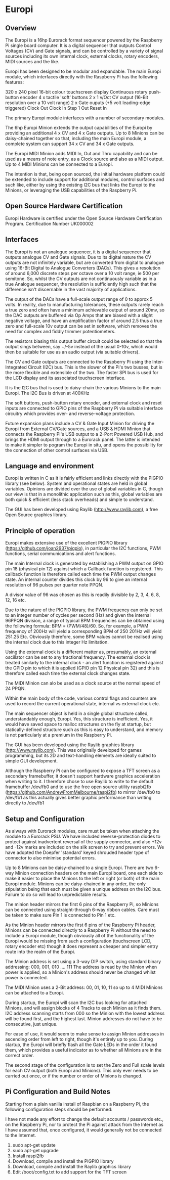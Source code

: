 ﻿# Europi

## Overview

The Europi is a 16hp Eurorack format sequencer powered by the Raspberry Pi single board computer. It is a digital sequencer that outputs Control Voltages (CV) and Gate signals, and can be controlled by a variety of signal sources including its own internal clock, external clocks, rotary encoders, MIDI sources and the like.

Europi has been designed to be modular and expandable. The main Europi module, which interfaces directly with the Raspberry Pi has the following features:

320 x 240 pixel 16-bit colour touchscreen display
Continuous rotary push-button encoder
4 x tactile 'soft' buttons
2 x 1 v/Oct CV output (16-Bit resolution over a 10 volt range)
2 x Gate ouputs (+5 volt leading-edge triggered)
Clock Out
Clock In
Step 1 Out
Reset In

The primary Europi module interfaces with a number of secondary modules.

The 6hp Europi Minion extends the output capabilities of the Europi by providing an additional 4 x CV and 4 x Gate outputs. Up to 8 Minions can be daisy-chained together so that, including the main Europi module, a complete system can support 34 x CV and 34 x Gate outputs.

The Europi MIDI Minion adds MIDI In, Out and Thru capability and can be used as a means of note entry, as a Clock source and also as a MIDI output. Up to 4 MIDI Minions can be connected to a Europi.

The intention is that, being open sourced, the initial hardware platform could be extended to include support for additional modules, control surfaces and such like, either by using the existing I2C bus that links the Europi to the Minions, or leveraging the USB capabilities of the Raspberry Pi.

## Open Source Hardware Certification

Europi Hardware is certified under the Open Source Hardware Certification Program. Certification Number UK000002

## Interfaces

The Europi is not an analogue sequencer, it is a digital sequencer that outputs analogue CV and Gate signals. Due to its digital nature the CV outputs are not infinitely variable, but are converted from digital to analogue using 16-Bit Digital to Analogue Converters  (DACs). This gives a resolution of around 6,000 discrete steps per octave over a 10 volt range, ie 500 per semitone. So, whilst the CV outputs are not continuously variable as in a true Analogue sequencer, the resolution is sufficiently high such that the difference isn't discernable in the vast majority of applications.

The output of the DACs have a full-scale output range of 0 to approx 5 volts. In reality, due to manufacturing tolerances, these outputs rarely reach a true zero and often have a minimum achievable output of around 20mv, so the DAC outputs are buffered via Op Amps that are biased with a slight negative voltage, and have an amplification factor of around 2.5 thus a true zero and full-scale 10v output can be set in software, which removes the need for complex and fiddly trimmer potentiometers.

The resistors biasing this output buffer circuit could be selected so that the output sings between, say +/-5v instead of the usual 0-10v, which would then be suitable for use as an audio output (via suitable drivers).

The CV and Gate outputs are connected to the Raspberry Pi using the Inter-Integrated Circuit (I2C) bus. This is the slower of the Pi's two busses, but is the more flexible and extensible of the two. The faster SPI bus is used for the LCD display and its associated touchscreen interface.

It is the I2C bus that is used to daisy-chain the various Minions to the main Europi. The I2C Bus is driven at 400KHz

The soft buttons, push-button rotary encoder, and external clock and reset inputs are connected to GPIO pins of the Raspberry Pi via suitable interface circuitry which provides over- and reverse-voltage protection.

Future expansion plans include a CV & Gate Input Minion for driving the Europi from External CV/Gate sources, and a USB & HDMI Minion that connects the Raspberry Pi's USB output to a 2-Port Powered USB Hub, and brings the HDMI output through to a Eurorack panel. The latter is intended to make it simpler to pogram the Europi in situ, and opens the possibility for the connection of other control surfaces via USB.  


## Language and environment

Europi is written in C as it is fairly efficient and links directly with the PIGPIO library (see below). System and operational states are held in global variables. Opinions are divided over the use of global variables in C, though our view is that in a monolithic application such as this, global variables are both quick & efficient (less stack overheads) and simple to understand.

The GUI has been developed using Raylib (http://www.raylib.com), a free Open Source graphics library.

## Principle of operation

Europi makes extensive use of the excellent PIGPIO library (https://github.com/joan2937/pigpio), in particular the I2C functions, PWM functions, serial communications and alert functions.

The main Internal clock is generated by establishing a PWM output on GPIO pin 18 (physical pin 12) against which a Callback function is registered. This callback function is therefore called each time the PWM output changes state. An internal counter divides this clock by 96 to give an internal resolution of 96 pulses per quarter note PPQN.

A divisor value of 96 was chosen as this is readily divisible by 2, 3, 4, 6, 8, 12, 16 etc. 

Due to the nature of the PIGPIO library, the PWM frequency can only be set to an integer number of cycles per second (Hz) and given the internal 96PPQN division, a range of typical BPM frequencies can be obtained using the following formula: BPM = (PWM/48)/60. So, for example, a PWM frequency of 200Hz will yield a corresponding BPM of 250 201Hz will yield 251.25 Etc. Obviously therefore, some BPM values cannot be realised using the internal clock due to this integer Hz limitation.

Using the external clock is a different matter as, presumably, an external oscillator can be set to any fractional frequency. The external clock is treated similarly to the internal clock - an alert function is registered against the GPIO pin to which it is applied (GPIO pin 12 Physical pin 32) and this is therefore called each time the external clock changes state. 

The MIDI Minion can alo be used as a clock source at the normal speed of 24 PPQN. 

Within the main body of the code, various control flags and counters are used to record the current operational state, internal vs external clock etc.

The main sequencer object is held in a single global structure called, understandably enough, Europi. Yes, this structure is inefficient. Yes, it would have saved space to malloc structures on the fly at startup, but  statically-defined structure such as this is easy to understand, and memory is not particularly at a premium in the Raspberry Pi.

The GUI has been developed using the Raylib graphics library (http://www.raylib.com). This was originally developed for games programming, but its 2D and text-handling elements are ideally suited to simple GUI development.

Although the Raspberry Pi can be configured to expose a TFT screen as a secondary framebuffer, it doesn't support hardware graphics acceleration when writing to it. I therefore chose to use Raylib to write to the default framebuffer /dev/fb0 and to use the free open source utility raspbi2fb (https://github.com/AndrewFromMelbourne/raspi2fb) to mirror /dev/fb0 to /dev/fb1 as this actually gives better graphic performance than writing directly to /dev/fb1

## Setup and Configuration

As always with Eurorack modules, care must be taken when attaching the module to a Eurorack PSU. We have included reverse-protection diodes to protect against inadvertent reversal of the supply connector, and also +12v and -12v marks are included on the silk screen to try and prevent errors. We have adopted the Doepfer 'standard' keyed shrouded header type of connector to also minimise potential errors.

Up to 8 Minions can be daisy-chained to a single Europi. There are two 6-way Minion connection headers on the main Europi board, one each side to make it easier to place the Minions to the left or right (or both) of the main Europi module. Minions can be daisy-chained in any order, the only stipulation being that each must be given a unique address on the I2C bus. Failure to do so will lead to unpredictable results.

The minion header mirrors the first 6 pins of the Raspberry Pi, so Minions can be connected using straight-through 6-way ribbon cables. Care must be taken to make sure Pin 1 is connected to Pin 1 etc.

As the Minion header mirrors the first 6 pins of the Raspberry Pi header, Minions can be connected directly to a Raspberry Pi without the need to include a Europi module, though obviously all of the functionality of the Europi would be missing from such a configuration (touchscreen LCD, rotary encoder etc) though it does represent a cheaper and simpler entry route into the realm of the Europi.

The Minion address is set using a 3-way DIP switch, using standard binary addressing: 000, 001, 010 .... 111 The address is read by the Minion when power is applied, so a Minion's address should never be changed whilst power is connected.

The MIDI Minion uses a 2-Bit address: 00, 01, 10, 11 so up to 4 MIDI Minions can be attached to a Europi.

During startup, the Europi will scan the I2C bus looking for attached Minions, and will assign blocks of 4 Tracks to each Minion as it finds them. I2C address scanning starts from 000 so the Minion with the lowest address will be found first, and the highest last. Minion addresses do not have to be consecutive, just unique.

For ease of use, it would seem to make sense to assign Minion addresses in ascending order from left to right, though it's entirely up to you. During startup, the Europi will briefly flash all the Gate LEDs in the order it found them, which provides a useful indicator as to whether all Minions are in the correct order.

The second stage of the configuration is to set the Zero and Full scale levels for each CV output (both Europi and Minions). This only ever needs to be carried out once, or if the number or order of Minions is changed.

## Pi Configuration and Build Notes

Starting from a plain vanilla install of Raspbian on a Raspberry Pi, the following configuration steps should be performed:

I have not made any effort to change the default accounts / passwords etc., on the Raspberry Pi, nor to protect the Pi against attack from the Internet as I have assumed that, once configured, it would generally not be connected to the Internet.

1. sudo apt-get update
2. sudo apt-get upgrade
3. Install raspi2fb
4. Download, compile and install the PIGPIO library
5. Download, compile and install the Raylib graphics library
6. Edit /boot/config.txt to add support for the TFT screen
